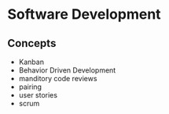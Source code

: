 # Software Development

## Concepts

* Kanban
* Behavior Driven Development
* manditory code reviews
* pairing
* user stories
* scrum
